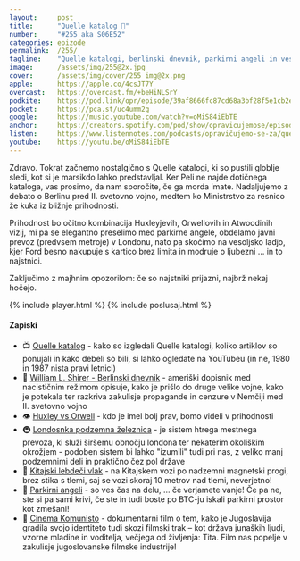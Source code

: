 ```yaml
---
layout: 	post
title:  	"Quelle katalog 🎉"
number: 	"#255 aka S06E52"
categories:	epizode
permalink:	/255/
tagline: 	"Quelle katalogi, berlinski dnevnik, parkirni angeli in vesoljska ljubezen – epizoda, kjer resnico iščemo med retro paketi, metroji in Fordovimi pijanimi modrostmi."
image:		/assets/img/255@2x.jpg
cover:		/assets/img/cover/255 img@2x.png
apple:		https://apple.co/4csJT7Y
overcast:	https://overcast.fm/+beHiNLSrY
podkite:	https://pod.link/opr/episode/39af8666fc87cd68a3bf28f5e1cb2ed4
pocket:		https://pca.st/uc4umm2g
google:		https://music.youtube.com/watch?v=oMiS84iEbTE
anchor:		https://creators.spotify.com/pod/show/opravicujemose/episodes/Quelle-katalog-e31g0mk
listen:		https://www.listennotes.com/podcasts/opravičujemo-se-za/quelle-katalog-OgwQSnBTy87/embed/
youtube:	https://youtu.be/oMiS84iEbTE
---
```


Zdravo. Tokrat začnemo nostalgično s Quelle katalogi, ki so pustili globlje sledi, kot si je marsikdo lahko predstavljal. Ker Peli ne najde dotičnega kataloga, vas prosimo, da nam sporočite, če ga morda imate. Nadaljujemo z debato o Berlinu pred II. svetovno vojno, medtem ko Ministrstvo za resnico že kuka iz bližnje prihodnosti. 

Prihodnost bo očitno kombinacija Huxleyjevih, Orwellovih in Atwoodinih vizij, mi pa se elegantno preselimo med parkirne angele, obdelamo javni prevoz (predvsem metroje) v Londonu, nato pa skočimo na vesoljsko ladjo, kjer Ford besno nakupuje s kartico brez limita in modruje o ljubezni … in to najstnici. 

Zaključimo z majhnim opozorilom: če so najstniki prijazni, najbrž nekaj hočejo. 

{% include player.html %}
{% include poslusaj.html %}

<!--break-->

#### Zapiski

- 📺 [Quelle katalog](https://youtu.be/S1c0uai67XQ?) - kako so izgledali Quelle katalogi, koliko artiklov so ponujali in kako debeli so bili, si lahko ogledate na YouTubeu (in ne, 1980 in 1987 nista pravi letnici) 
- 📖 [William L. Shirer - Berlinski dnevnik](https://en.wikipedia.org/wiki/Berlin_Diary) - ameriški dopisnik med nacističnim režimom opisuje, kako je prišlo do druge velike vojne, kako je potekala ter razkriva zakulisje propagande in cenzure v Nemčiji med II. svetovno vojno 
- 👁️ [Huxley vs Orwell](https://www.salon.com/2016/12/24/what-truth-george-orwell-aldous-huxley-and-the-trumpified-political-reality-of-2016/) - kdo je imel bolj prav, bomo videli v prihodnosti 
- 🚇 [Londosnka podzemna železnica](https://en.wikipedia.org/wiki/London_Underground) - je sistem htrega mestnega prevoza, ki služi širšemu obnočju londona ter nekaterim okoliškim okrožjem - podoben sistem bi lahko "izumili" tudi pri nas, z veliko manj podzemnimi deli in praktično čez pol države 
- 🤯 [Kitajski lebdeči vlak](https://www.businessinsider.com/photos-chinas-new-maglev-air-train-floats-on-magnetic-track-2022-8?op=1#traditional-maglev-train-systems-use-electromagnets-which-require-electric-current-to-get-things-moving-4) - na Kitajskem vozi po nadzemni magnetski progi, brez stika s tlemi, saj se vozi skoraj 10 metrov nad tlemi, neverjetno! 
- 🪽 [Parkirni angeli](https://opravicujemo.se/137/) - so ves čas na delu, ... če verjamete vanje! Če pa ne, ste si pa sami krivi, če ste in tudi boste po BTC-ju iskali parkirni prostor kot zmešani! 
- 🎥 [Cinema Komunisto](https://www.rtvslo.si/kultura/film-in-tv/jugoslavija-kot-iluzija-ki-zivi-le-se-v-filmih/254070) - dokumentarni film o tem, kako je Jugoslavija gradila svojo identiteto tudi skozi filmski trak – kot država junaških ljudi, vzorne mladine in voditelja, večjega od življenja: Tita. Film nas popelje v zakulisje jugoslovanske filmske industrije! 